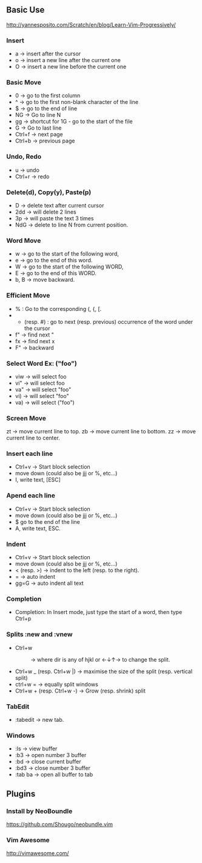 ## Basic Use
http://yannesposito.com/Scratch/en/blog/Learn-Vim-Progressively/

### Insert 
* a → insert after the cursor
* o → insert a new line after the current one
* O → insert a new line before the current one

### Basic Move
* 0 → go to the first column
* ^ → go to the first non-blank character of the line
* $ → go to the end of line
* NG → Go to line N
* gg → shortcut for 1G - go to the start of the file
* G → Go to last line
* Ctrl+f → next page 
* Ctrl+b → previous page

### Undo, Redo
* u → undo
* Ctrl+r → redo

### Delete(d), Copy(y), Paste(p)
* D → delete text after current cursor
* 2dd → will delete 2 lines
* 3p → will paste the text 3 times
* NdG → delete to line N from current position.

### Word Move
* w → go to the start of the following word,
* e → go to the end of this word.
* W → go to the start of the following WORD,
* E → go to the end of this WORD.
* b, B → move backward.

### Efficient Move
* % : Go to the corresponding (, {, [.
* * (resp. #) : go to next (resp. previous) occurrence of the word under the cursor
* f" → find next "
* fx → find next x
* F" → backward

### Select Word Ex: ("foo")
* viw → will select foo
* vi" → will select foo
* va" → will select "foo"
* vi) → will select "foo"
* va) → will select ("foo")

### Screen Move
zt → move current line to top.
zb → move current line to bottom.
zz → move current line to center.

### Insert each line
* Ctrl+v → Start block selection
* move down (could also be jjj or %, etc…)
* I, write text, [ESC]

### Apend each line
* Ctrl+v → Start block selection
* move down (could also be jjj or %, etc…)
* $ go to the end of the line
* A, write text, ESC.

### Indent
* Ctrl+v → Start block selection
* move down (could also be jjj or %, etc…)
* < (resp. >) → indent to the left (resp. to the right).
* = → auto indent
* gg=G → auto indent all text

### Completion
* Completion: In Insert mode, just type the start of a word, then type Ctrl+p

### Splits :new and :vnew
* Ctrl+w <dir> → where dir is any of hjkl or ←↓↑→ to change the split.
* Ctrl+w _ (resp. Ctrl+w |) → maximise the size of the split (resp. vertical split)
* ctrl+w = → equally split windows
* Ctrl+w + (resp. Ctrl+w -) → Grow (resp. shrink) split

### TabEdit
* :tabedit → new tab. 

### Windows
* :ls → view buffer
* :b3 → open number 3 buffer
* :bd → close current buffer
* :bd3 → close number 3 buffer
* :tab ba → open all buffer to tab


## Plugins
### Install by NeoBoundle
https://github.com/Shougo/neobundle.vim
### Vim Awesome
http://vimawesome.com/


